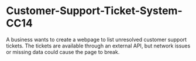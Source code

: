 # Customer-Support-Ticket-System-CC14
A business wants to create a webpage to list unresolved customer support tickets. The tickets are available through an external API, but network issues or missing data could cause the page to break. 
